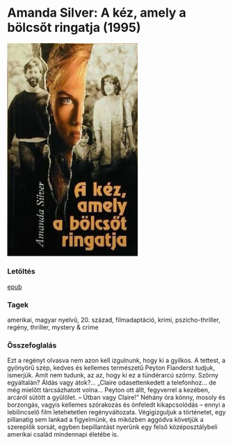 # <a name="id_952">Amanda Silver: A kéz, amely a bölcsőt ringatja (1995)</a>
<img src="https://github.com/BercziSandor/calibre_lib/raw/main/Amanda%20Silver/A%20kez%2C%20amely%20a%20bolcsot%20ringatja%20%28952%29/cover.jpg" alt="cover" width="300"/>

### Letöltés
[epub](https://github.com/BercziSandor/calibre_lib/raw/main/Amanda%20Silver/A%20kez%2C%20amely%20a%20bolcsot%20ringatja%20%28952%29/A%20kez%2C%20amely%20a%20bolcsot%20ringatja%20-%20Amanda%20Silver.epub)

### Tagek
amerikai, magyar nyelvű, 20. század, filmadaptáció, krimi, pszicho-thriller, regény, thriller, mystery & crime

### Összefoglalás
<div>
<p>Ezt a regényt olvasva nem azon kell izgulnunk, hogy ki a gyilkos. A tettest, a gyönyörű szép, kedves és kellemes természetű Peyton Flanderst tudjuk, ismerjük. Amit nem tudunk, az az, hogy ki ez a tündérarcú szörny. Szörny egyáltalán? Áldás vagy átok?… „Claire odasettenkedett a telefonhoz… de még mielőtt tárcsázhatott volna… Peyton ott állt, fegyverrel a kezében, arcáról sütött a gyűlölet. – Útban vagy Claire!” Néhány óra könny, mosoly és borzongás, vagyis kellemes szórakozás és önfeledt kikapcsolódás – ennyi a lebilincselő film letehetetlen regényváltozata. Végigizguljuk a történetet, egy pillanatig sem lankad a figyelmünk, és miközben aggódva követjük a szereplők sorsát, egyben bepillantást nyerünk egy felső középosztálybeli amerikai család mindennapi életébe is.</p></div>


